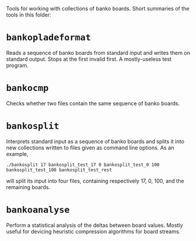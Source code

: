 Tools for working with collections of banko boards.  Short summaries
of the tools in this folder:

# `bankopladeformat`

Reads a sequence of banko boards from standard input and writes them
on standard output.  Stops at the first invalid first.  A
mostly-useless test program.

# `bankocmp`

Checks whether two files contain the same sequence of banko boards.

# `bankosplit`

Interprets standard input as a sequence of banko boards and splits it
into new collections written to files given as command line options.
As an example,

    ./bankosplit 17 bankosplit_test_17 0 bankosplit_test_0 100 bankosplit_test_100 bankosplit_test_rest

will split its input into four files, containing respectively 17, 0,
100, and the remaining boards.

# `bankoanalyse`

Perform a statistical analysis of the deltas between board values.
Mostly useful for devicing heuristic compression algorithms for board
streams.
